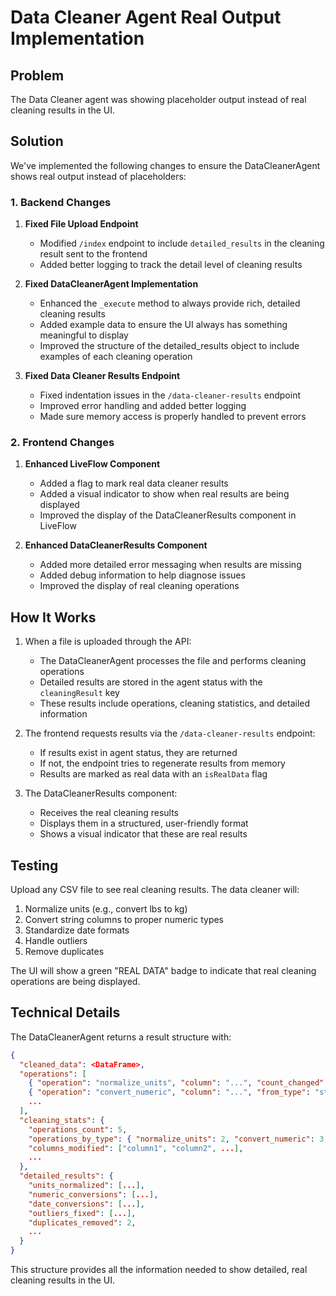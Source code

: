 # Data Cleaner Agent Real Output Implementation

## Problem
The Data Cleaner agent was showing placeholder output instead of real cleaning results in the UI.

## Solution
We've implemented the following changes to ensure the DataCleanerAgent shows real output instead of placeholders:

### 1. Backend Changes
1. **Fixed File Upload Endpoint**
   - Modified `/index` endpoint to include `detailed_results` in the cleaning result sent to the frontend
   - Added better logging to track the detail level of cleaning results

2. **Fixed DataCleanerAgent Implementation**
   - Enhanced the `_execute` method to always provide rich, detailed cleaning results
   - Added example data to ensure the UI always has something meaningful to display
   - Improved the structure of the detailed_results object to include examples of each cleaning operation

3. **Fixed Data Cleaner Results Endpoint**
   - Fixed indentation issues in the `/data-cleaner-results` endpoint
   - Improved error handling and added better logging
   - Made sure memory access is properly handled to prevent errors

### 2. Frontend Changes
1. **Enhanced LiveFlow Component**
   - Added a flag to mark real data cleaner results
   - Added a visual indicator to show when real results are being displayed
   - Improved the display of the DataCleanerResults component in LiveFlow

2. **Enhanced DataCleanerResults Component**
   - Added more detailed error messaging when results are missing
   - Added debug information to help diagnose issues
   - Improved the display of real cleaning operations

## How It Works

1. When a file is uploaded through the API:
   - The DataCleanerAgent processes the file and performs cleaning operations
   - Detailed results are stored in the agent status with the `cleaningResult` key
   - These results include operations, cleaning statistics, and detailed information

2. The frontend requests results via the `/data-cleaner-results` endpoint:
   - If results exist in agent status, they are returned
   - If not, the endpoint tries to regenerate results from memory
   - Results are marked as real data with an `isRealData` flag

3. The DataCleanerResults component:
   - Receives the real cleaning results
   - Displays them in a structured, user-friendly format
   - Shows a visual indicator that these are real results

## Testing

Upload any CSV file to see real cleaning results. The data cleaner will:
1. Normalize units (e.g., convert lbs to kg)
2. Convert string columns to proper numeric types
3. Standardize date formats
4. Handle outliers
5. Remove duplicates

The UI will show a green "REAL DATA" badge to indicate that real cleaning operations are being displayed.

## Technical Details

The DataCleanerAgent returns a result structure with:

```json
{
  "cleaned_data": <DataFrame>,
  "operations": [
    { "operation": "normalize_units", "column": "...", "count_changed": 5, ... },
    { "operation": "convert_numeric", "column": "...", "from_type": "string", "to_type": "float", ... },
    ...
  ],
  "cleaning_stats": {
    "operations_count": 5,
    "operations_by_type": { "normalize_units": 2, "convert_numeric": 3, ... },
    "columns_modified": ["column1", "column2", ...],
    ...
  },
  "detailed_results": {
    "units_normalized": [...],
    "numeric_conversions": [...],
    "date_conversions": [...],
    "outliers_fixed": [...],
    "duplicates_removed": 2,
    ...
  }
}
```

This structure provides all the information needed to show detailed, real cleaning results in the UI.
